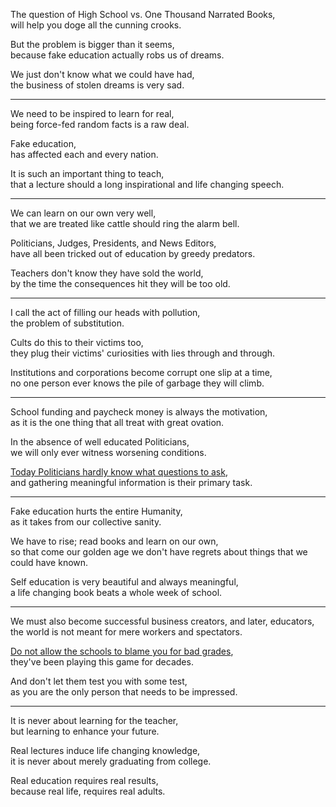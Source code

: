 The question of High School vs. One Thousand Narrated Books,\
will help you doge all the cunning crooks.

But the problem is bigger than it seems,\
because fake education actually robs us of dreams.

We just don't know what we could have had,\
the business of stolen dreams is very sad.

---

We need to be inspired to learn for real,\
being force-fed random facts is a raw deal.

Fake education,\
has affected each and every nation.

It is such an important thing to teach,\
that a lecture should a long inspirational and life changing speech.

---

We can learn on our own very well,\
that we are treated like cattle should ring the alarm bell.

Politicians, Judges, Presidents, and News Editors,\
have all been tricked out of education by greedy predators.

Teachers don't know they have sold the world,\
by the time the consequences hit they will be too old.

---

I call the act of filling our heads with pollution,\
the problem of substitution.

Cults do this to their victims too,\
they plug their victims' curiosities with lies through and through.

Institutions and corporations become corrupt one slip at a time,\
no one person ever knows the pile of garbage they will climb.

---

School funding and paycheck money is always the motivation,\
as it is the one thing that all treat with great ovation.

In the absence of well educated Politicians,\
we will only ever witness worsening conditions.

[Today Politicians hardly know what questions to ask](https://www.youtube.com/watch?v=-nSHiHO6QJI\&t=178s),\
and gathering meaningful information is their primary task.

---

Fake education hurts the entire Humanity,\
as it takes from our collective sanity.

We have to rise; read books and learn on our own,\
so that come our golden age we don't have regrets about things that we could have known.

Self education is very beautiful and always meaningful,\
a life changing book beats a whole week of school.

---

We must also become successful business creators, and later, educators,\
the world is not meant for mere workers and spectators.

[Do not allow the schools to blame you for bad grades](https://www.youtube.com/watch?v=sxyKNMrhEvY),\
they've been playing this game for decades.

And don't let them test you with some test,\
as you are the only person that needs to be impressed.

---

It is never about learning for the teacher,\
but learning to enhance your future.

Real lectures induce life changing knowledge,\
it is never about merely graduating from college.

Real education requires real results,\
because real life, requires real adults.

